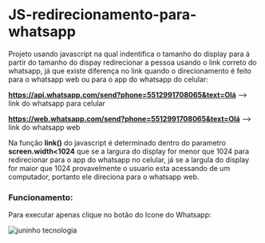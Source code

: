 # JS-redirecionamento-para-whatsapp

Projeto usando javascript na qual indentifica o tamanho do display para á partir do tamanho do dispay redirecionar a pessoa usando o link correto do whatsapp, já que existe diferença no link quando o direcionamento é feito para o whatsapp web ou para o app do whatsapp do celular:


**https://api.whatsapp.com/send?phone=5512991708065&text=Olá** --> link do whatsapp para celular 


**https://web.whatsapp.com/send?phone=5512991708065&text=Olá** --> link do whatsapp web


Na função **link()** do javascript é determinado dentro do parametro **screen.width<1024** que se a largura do display for menor que 1024 para redirecionar para o app do whatsapp no celular, já se a largula do display for maior que 1024 provavelmente o usuario esta acessando de um computador, portanto ele direciona para o whatsapp web. 


### Funcionamento:

Para executar apenas clique no botão do Icone do Whatsapp:

<img src="https://i.ibb.co/Yd04Qw5/Whatsapp-redirect.png" alt="juninho tecnologia">


